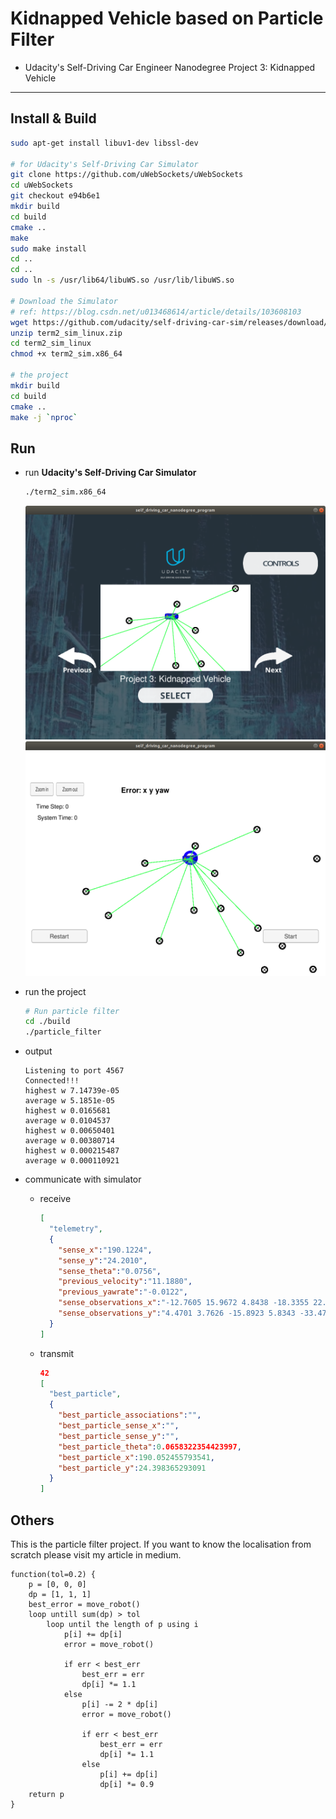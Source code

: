 # Kidnapped Vehicle based on Particle Filter

* Udacity's Self-Driving Car Engineer Nanodegree Project 3: Kidnapped Vehicle

---

## Install & Build

```sh
sudo apt-get install libuv1-dev libssl-dev

# for Udacity's Self-Driving Car Simulator
git clone https://github.com/uWebSockets/uWebSockets 
cd uWebSockets
git checkout e94b6e1
mkdir build
cd build
cmake ..
make 
sudo make install
cd ..
cd ..
sudo ln -s /usr/lib64/libuWS.so /usr/lib/libuWS.so

# Download the Simulator
# ref: https://blog.csdn.net/u013468614/article/details/103608103
wget https://github.com/udacity/self-driving-car-sim/releases/download/v1.45/term2_sim_linux.zip
unzip term2_sim_linux.zip
cd term2_sim_linux
chmod +x term2_sim.x86_64

# the project
mkdir build
cd build
cmake ..
make -j `nproc`
```

## Run

* run **Udacity's Self-Driving Car Simulator**

  ```sh
  ./term2_sim.x86_64
  ```

  <p>
    <img src="imgs/term2_sim_linux_p3.png" />
    <img src="imgs/term2_sim_linux_p3_00.png" />
  </p>

* run the project
  ```sh
  # Run particle filter
  cd ./build
  ./particle_filter
  ```
* output
  ```
  Listening to port 4567
  Connected!!!
  highest w 7.14739e-05
  average w 5.1851e-05
  highest w 0.0165681
  average w 0.0104537
  highest w 0.00650401
  average w 0.00380714
  highest w 0.000215487
  average w 0.000110921
  ```

* communicate with simulator
  - receive
    ```json
    [
      "telemetry",
      {
        "sense_x":"190.1224",
        "sense_y":"24.2010",
        "sense_theta":"0.0756",
        "previous_velocity":"11.1880",
        "previous_yawrate":"-0.0122",
        "sense_observations_x":"-12.7605 15.9672 4.8438 -18.3355 22.9478 -40.5985 42.4341 -20.6061 ",
        "sense_observations_y":"4.4701 3.7626 -15.8923 5.8343 -33.4763 -12.9406 4.7422 -38.6080 "
      }
    ]
    ```
  - transmit
    ```json
    42
    [
      "best_particle",
      {
        "best_particle_associations":"",
        "best_particle_sense_x":"",
        "best_particle_sense_y":"",
        "best_particle_theta":0.0658322354423997,
        "best_particle_x":190.052455793541,
        "best_particle_y":24.398365293091
      }
    ]
    ```

## Others

This is the particle filter project. If you want to know the localisation from scratch please visit my article in medium.

```
function(tol=0.2) {
    p = [0, 0, 0]
    dp = [1, 1, 1]
    best_error = move_robot()
    loop untill sum(dp) > tol
        loop until the length of p using i
            p[i] += dp[i]
            error = move_robot()

            if err < best_err
                best_err = err
                dp[i] *= 1.1
            else
                p[i] -= 2 * dp[i]
                error = move_robot()

                if err < best_err
                    best_err = err
                    dp[i] *= 1.1
                else
                    p[i] += dp[i]
                    dp[i] *= 0.9
    return p
}
```
